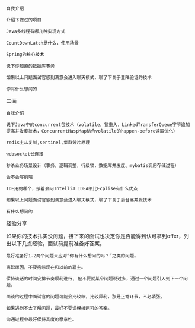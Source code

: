     自我介绍

    介绍下做过的项目

    Java多线程有哪几种实现方式

    CountDownLatch是什么，使用场景

    Spring的核心技术

    说下你知道的数据库事务

    如果以上问题面试官感到满意会进入聊天模式，聊了下关于登陆验证的技术

    你有什么想问的


二面


    自我介绍

    说下Java中的concurrent包技术（volatile，锁重入，LinkedTransferQueue字节追加提高并发度技术，ConcurrentHaspMap结合volatile的happen-before读取优化）

    redis主从复制,sentinel,集群分片原理

    websocket长连接

    秒杀业务场景设计（事务，逻辑调整，行级锁，数据库并发度、mybatis调用存储过程）

    会不会写前端

    IDE用的哪个，接着会问IntelliJ IDEA相比Ecplise有什么优点

    如果以上问题面试官感到满意会进入聊天模式，聊了下关于后台高并发技术

    有什么想问的


经验分享


如果你的技术扎实没问题，接下来的面试也决定你是否能得到认可拿到offer，列出以下几点经验，面试前提前准备好答案。


    最好准备好1-2两个问题来应对“你有什么想问的吗？”之类的问题。

    离职原因，不要抱怨现在和以前的雇主。

    保持谈话的时间安排节奏顺利进行, 但不要就某个问题说过多，通过一个问题引入到下一个问题。

    面谈的过程中面试官的问题可能会比较细，比较犀利，那是正常环节，不必紧张。

    如果遇到不太了解问题，最好不要说模棱两可的答案。

    沟通过程中最好保持高度的愿意性。